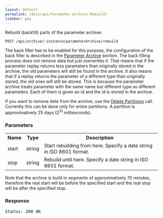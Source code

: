 ```yaml
---
layout: default
permalink: /docs/api/Parameter_Archive_Rebuild/
sidebar: yes
---
```


Rebuild (backfill) parts of the parameter archive:

    POST /api/archive/:instance/parameterArchive/rebuild    

The back filler has to be enabled for this purpose, the configuration of the back filler is described in the [Parameter Archive](../../server/Parameter_Archive) section.
The back filling process does not remove data but just overwrites it. That means that if the parameter replay returns less parameters than originally stored in the archive, the old parameters will still be found in the archive.
It also means that if a replay returns the parameter of a different type than originally stored, the old ones will still be stored. This is because the parameter archive treats parameter with the same name but different type as different parameters. Each of them is given an id and the id is stored in the archive.

If you want to remove data from the archive, use the [Delete Partitions](../Delete_Partitions) call. Currently this can be done only for entire partitions. A partition is approximatively 25 days (2<sup>31</sup> milliseconds).

### Parameters

<table class="inline">
    <tr>
        <th>Name</th>
        <th>Type</th>
        <th>Description</th>
    </tr>
    <tr>
        <td class="code">start</td>
        <td class="code">string</td>
        <td>Start rebuilding from here. Specify a date string in ISO 8601 format.</td>
    </tr>
    <tr>
        <td class="code">stop</td>
        <td class="code">string</td>
        <td>Rebuild until here. Specify a date string in ISO 8601 format.</td>
    </tr> 
</table>
 
 Note that the archive is build in segments of approximatively 70 minutes, therefore the real start will be before the specified start and the real stop will be after the specified stop.

### Response

<pre class="header">Status: 200 OK</pre>

